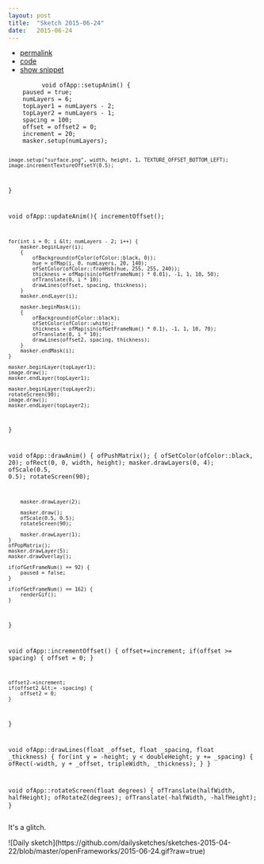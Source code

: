 ```yaml
---
layout: post
title:  "Sketch 2015-06-24"
date:   2015-06-24
---
```

<div class="code">
    <ul>
		<li><a href="{% post_url 2015-06-24-sketch %}">permalink</a></li>
		<li><a href="https://github.com/dailysketches/dailySketches/tree/master/sketches/2015-06-24">code</a></li>
		<li><a href="#" class="snippet-button">show snippet</a></li>
	</ul>
    <pre class="snippet">
        <code class="cpp">void ofApp::setupAnim() {
    paused = true;
    numLayers = 6;
    topLayer1 = numLayers - 2;
    topLayer2 = numLayers - 1;
    spacing = 100;
    offset = offset2 = 0;
    increment = 20;
    masker.setup(numLayers);
    
    image.setup("surface.png", width, height, 1, TEXTURE_OFFSET_BOTTOM_LEFT);
    image.incrementTextureOffsetY(0.5);
}

void ofApp::updateAnim(){
    incrementOffset();
    
    for(int i = 0; i &lt; numLayers - 2; i++) {
        masker.beginLayer(i);
        {
            ofBackground(ofColor(ofColor::black, 0));
            hue = ofMap(i, 0, numLayers, 20, 140);
            ofSetColor(ofColor::fromHsb(hue, 255, 255, 240));
            thickness = ofMap(sin(ofGetFrameNum() * 0.01), -1, 1, 10, 50);
            ofTranslate(0, i * 10);
            drawLines(offset, spacing, thickness);
        }
        masker.endLayer(i);
        
        masker.beginMask(i);
        {
            ofBackground(ofColor::black);
            ofSetColor(ofColor::white);
            thickness = ofMap(sin(ofGetFrameNum() * 0.1), -1, 1, 10, 70);
            ofTranslate(0, i * 10);
            drawLines(offset2, spacing, thickness);
        }
        masker.endMask(i);
    }
    
    masker.beginLayer(topLayer1);
    image.draw();
    masker.endLayer(topLayer1);
    
    masker.beginLayer(topLayer2);
    rotateScreen(90);
    image.draw();
    masker.endLayer(topLayer2);
}

void ofApp::drawAnim() {
    ofPushMatrix();
    {
        ofSetColor(ofColor::black, 20);
        ofRect(0, 0, width, height);
        masker.drawLayers(0, 4);
        ofScale(0.5, 0.5);
        rotateScreen(90);
        
        masker.drawLayer(2);
        
        masker.draw();
        ofScale(0.5, 0.5);
        rotateScreen(90);
        
        masker.drawLayer(1);
    }
    ofPopMatrix();
    masker.drawLayer(5);
    masker.drawOverlay();
    
    if(ofGetFrameNum() == 92) {
        paused = false;
    }
    
    if(ofGetFrameNum() == 162) {
        renderGif();
    }
}

void ofApp::incrementOffset() {
    offset+=increment;
    if(offset &gt;= spacing) {
        offset = 0;
    }
    
    offset2-=increment;
    if(offset2 &lt;= -spacing) {
        offset2 = 0;
    }
}

void ofApp::drawLines(float _offset, float _spacing, float _thickness) {
    for(int y = -height; y &lt; doubleHeight; y += _spacing) {
        ofRect(-width, y + _offset, tripleWidth, _thickness);
    }
}

void ofApp::rotateScreen(float degrees) {
    ofTranslate(halfWidth, halfHeight);
    ofRotateZ(degrees);
    ofTranslate(-halfWidth, -halfHeight);
}</code>
    </pre>
</div>
<p class="description">It's a glitch.</p>
![Daily sketch](https://github.com/dailysketches/sketches-2015-04-22/blob/master/openFrameworks/2015-06-24.gif?raw=true)
